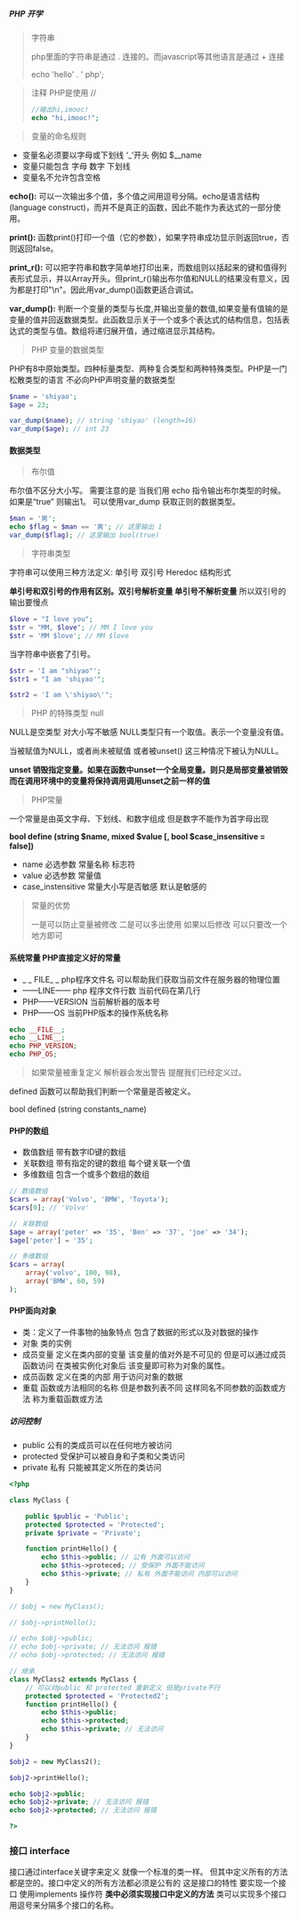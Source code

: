 ##### PHP 开学



> 字符串
>
> php里面的字符串是通过 . 连接的。而javascript等其他语言是通过 + 连接
>
> echo 'hello' . ' php';



> 注释 PHP是使用 //
>
> ```Php
> //输出hi,imooc!
> echo "hi,imooc!";
> ```



> 变量的命名规则

* 变量名必须要以字母或下划线 ‘_’开头  例如 $__name
* 变量只能包含 字母 数字 下划线 
* 变量名不允许包含空格



**echo():** 可以一次输出多个值，多个值之间用逗号分隔。echo是语言结构(language construct)，而并不是真正的函数，因此不能作为表达式的一部分使用。

**print():** 函数print()打印一个值（它的参数），如果字符串成功显示则返回true，否则返回false。

**print_r():** 可以把字符串和数字简单地打印出来，而数组则以括起来的键和值得列表形式显示，并以Array开头。但print_r()输出布尔值和NULL的结果没有意义，因为都是打印"\n"。因此用var_dump()函数更适合调试。

**var_dump():** 判断一个变量的类型与长度,并输出变量的数值,如果变量有值输的是变量的值并回返数据类型。此函数显示关于一个或多个表达式的结构信息，包括表达式的类型与值。数组将递归展开值，通过缩进显示其结构。



> PHP 变量的数据类型

PHP有8中原始类型。四种标量类型、两种复合类型和两种特殊类型。PHP是一门松散类型的语言 不必向PHP声明变量的数据类型 

```php
$name = 'shiyao';
$age = 23;

var_dump($name); // string 'shiyao' (length=16)
var_dump($age); // int 23
```



#### 数据类型

> 布尔值

布尔值不区分大小写。 需要注意的是 当我们用 echo 指令输出布尔类型的时候。 如果是“true”  则输出1。 可以使用var_dump 获取正则的数据类型。

```php
$man = '男';
echo $flag = $man == '男'; // 这里输出 1
var_dump($flag); // 这里输出 bool(true)
```



> 字符串类型

字符串可以使用三种方法定义: 单引号 双引号 Heredoc 结构形式 

**单引号和双引号的作用有区别。双引号解析变量 单引号不解析变量** 所以双引号的输出要慢点

```Php
$love = "I love you";
$str = "MM, $love"; // MM I love you 
$str = 'MM $love'; // MM $love
```

当字符串中嵌套了引号。

```php
$str = 'I am "shiyao"';
$str1 = "I am 'shiyao'";

$str2 = 'I am \'shiyao\'";
```



> PHP 的特殊类型 null

NULL是空类型 对大小写不敏感 NULL类型只有一个取值。表示一个变量没有值。

当被赋值为NULL，或者尚未被赋值 或者被unset() 这三种情况下被认为NULL。

**unset 销毁指定变量。如果在函数中unset一个全局变量。则只是局部变量被销毁 而在调用环境中的变量将保持调用调用unset之前一样的值**



> PHP常量

一个常量是由英文字母、下划线、和数字组成 但是数字不能作为首字母出现

**bool define (string $name, mixed $value [, bool $case_insensitive = false])** 

* name 必选参数 常量名称 标志符
* value 必选参数 常量值
* case_instensitive 常量大小写是否敏感 默认是敏感的



> 常量的优势
>
> 一是可以防止变量被修改 二是可以多出使用 如果以后修改 可以只要改一个地方即可



#### 系统常量 PHP直接定义好的常量

* _ _ FILE_ _ php程序文件名 可以帮助我们获取当前文件在服务器的物理位置
* ——LINE—— php 程序文件行数 当前代码在第几行
* PHP——VERSION 当前解析器的版本号
* PHP——OS 当前PHP版本的操作系统名称

```php
echo __FILE__;
echo __LINE__;
echo PHP_VERSION;
echo PHP_OS;
```



> 如果常量被重复定义 解析器会发出警告 提醒我们已经定义过。

defined 函数可以帮助我们判断一个常量是否被定义。

bool defined (string constants_name) 



#### PHP的数组

* 数值数组 带有数字ID键的数组
* 关联数组 带有指定的键的数组 每个键关联一个值
* 多维数组 包含一个或多个数组的数组



```php
// 数值数组
$cars = array('Volvo', 'BMW', 'Toyota');
$cars[0]; // 'Volvo'

// 关联数组
$age = array('peter' => '35', 'Ben' => '37', 'joe' => '34');
$age['peter'] = '35';

// 多维数组
$cars = array(
	array('volvo', 100, 98),
    array('BMW', 60, 59)
);
```





#### PHP面向对象

* 类：定义了一件事物的抽象特点  包含了数据的形式以及对数据的操作
* 对象 类的实例
* 成员变量 定义在类内部的变量 该变量的值对外是不可见的 但是可以通过成员函数访问 在类被实例化对象后 该变量即可称为对象的属性。
* 成员函数 定义在类的内部 用于访问对象的数据
* 重载 函数或方法相同的名称 但是参数列表不同 这样同名不同参数的函数或方法 称为重载函数或方法



##### 访问控制

* public 公有的类成员可以在任何地方被访问
* protected 受保护可以被自身和子类和父类访问
* private 私有 只能被其定义所在的类访问



```php
<?php 

class MyClass {

	public $public = 'Public';
	protected $protected = 'Protected';
	private $private = 'Private';

	function printHello() {
		echo $this->public; // 公有 外面可以访问
		echo $this->proteced; // 受保护 外面不能访问
		echo $this->private; // 私有 外面不能访问 内部可以访问
	}
}

// $obj = new MyClass();

// $obj->printHello();

// echo $obj->public;
// echo $obj->private; // 无法访问 报错
// echo $obj->protected; // 无法访问 报错

// 继承
class MyClass2 extends MyClass {
	// 可以对public 和 protected 重新定义 但是private不行
	protected $protected = 'Protected2';
	function printHello() {
		echo $this->public;
		echo $this->protected;
		echo $this->private; // 无法访问
	}
}

$obj2 = new MyClass2();

$obj2->printHello();

echo $obj2->public;
echo $obj2->private; // 无法访问 报错
echo $obj2->protected; // 无法访问 报错

?>
```



###  接口 interface

接口通过interface关键字来定义 就像一个标准的类一样。 但其中定义所有的方法都是空的。接口中定义的所有方法都必须是公有的 这是接口的特性 要实现一个接口 使用implements 操作符 **类中必须实现接口中定义的方法** 类可以实现多个接口 用逗号来分隔多个接口的名称。 





















